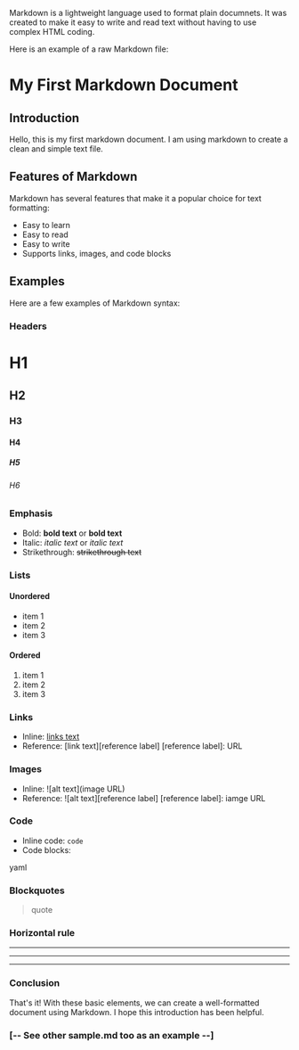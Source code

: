 Markdown is a lightweight language used to format plain documnets. It was created to make it easy to write and read text without having to use complex HTML coding.

Here is an example of a raw Markdown file:

# My First Markdown Document

## Introduction

Hello, this is my first markdown document. I am using markdown to create a clean and simple text file.

## Features of Markdown

Markdown has several features that make it a popular choice for text formatting:

- Easy to learn
- Easy to read
- Easy to write
- Supports links, images, and code blocks

## Examples

Here are a few examples of Markdown syntax:

### Headers

# H1
## H2
### H3
#### H4
##### H5
###### H6

### Emphasis

- Bold: **bold text** or __bold text__
- Italic: *italic text* or _italic text_
- Strikethrough: ~~strikethrough text~~

### Lists

#### Unordered
- item 1
- item 2
- item 3

#### Ordered
1. item 1
2. item 2
3. item 3

### Links

- Inline: [links text](URL)
- Reference: [link text][reference label]
  [reference label]: URL


### Images

- Inline: ![alt text](image URL)
- Reference: ![alt text][reference label]
  [reference label]: iamge URL

### Code

- Inline code: `code`
- Code blocks:

yaml

### Blockquotes

> quote

### Horizontal rule

---
***
___

### Conclusion

That's it! With these basic elements, we can create a well-formatted document using Markdown. I hope this introduction has been helpful.

### [-- See other sample.md too as an example --]